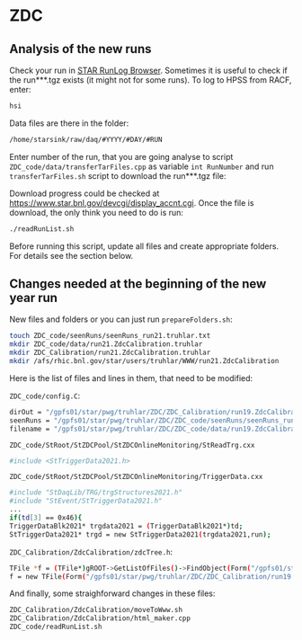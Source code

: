 # ZDC

## Analysis of the new runs
Check your run in [STAR RunLog Browser](https://online.star.bnl.gov/RunLog/).
Sometimes it is useful to check if the run***.tgz exists (it might not for some runs). To log to HPSS from RACF, enter:
```sh
hsi
```
Data files are there in the folder:
```sh
/home/starsink/raw/daq/#YYYY/#DAY/#RUN
```
Enter number of the run, that you are going analyse to script `ZDC_code/data/transferTarFiles.cpp` as variable `int RunNumber` and run `transferTarFiles.sh` script to download the run***.tgz file:

Download progress could be checked at https://www.star.bnl.gov/devcgi/display_accnt.cgi.
Once the file is download, the only think you need to do is run:
```sh
./readRunList.sh 
```
Before running this script, update all files and create appropriate folders. For details see the section below.

## Changes needed at the beginning of the new year run
New files and folders or you can just run `prepareFolders.sh`:
```sh
touch ZDC_code/seenRuns/seenRuns_run21.truhlar.txt
mkdir ZDC_code/data/run21.ZdcCalibration.truhlar
mkdir ZDC_Calibration/run21.ZdcCalibration.truhlar
mkdir /afs/rhic.bnl.gov/star/users/truhlar/WWW/run21.ZdcCalibration
```
Here is the list of files and lines in them, that need to be modified:

`ZDC_code/config.C`:
```sh
dirOut = "/gpfs01/star/pwg/truhlar/ZDC/ZDC_Calibration/run19.ZdcCalibration.truhlar";
seenRuns = "/gpfs01/star/pwg/truhlar/ZDC/ZDC_code/seenRuns/seenRuns_run19.truhlar.txt";
filename = "/gpfs01/star/pwg/truhlar/ZDC/ZDC_code/data/run19.ZdcCalibration.truhlar.list";
```

`ZDC_code/StRoot/StZDCPool/StZDCOnlineMonitoring/StReadTrg.cxx`
```sh
#include <StTriggerData2021.h>
```

`ZDC_code/StRoot/StZDCPool/StZDCOnlineMonitoring/TriggerData.cxx`
```sh
#include "StDaqLib/TRG/trgStructures2021.h" 
#include "StEvent/StTriggerData2021.h"
...
if(td[3] == 0x46){
TriggerDataBlk2021* trgdata2021 = (TriggerDataBlk2021*)td; 
StTriggerData2021* trgd = new StTriggerData2021(trgdata2021,run); 
```

`ZDC_Calibration/ZdcCalibration/zdcTree.h`:
```sh
TFile *f = (TFile*)gROOT->GetListOfFiles()->FindObject(Form("/gpfs01/star/pwg/truhlar/ZDC/ZDC_Calibration/run19.ZdcCalibration.truhlar/histo/run_%d.histo.root", mRunNumber));    
f = new TFile(Form("/gpfs01/star/pwg/truhlar/ZDC/ZDC_Calibration/run19.ZdcCalibration.truhlar/histo/run_%d.histo.root", mRunNumber));
```

And finally, some straighforward changes in these files:
```sh
ZDC_Calibration/ZdcCalibration/moveToWww.sh
ZDC_Calibration/ZdcCalibration/html_maker.cpp
ZDC_code/readRunList.sh
```
